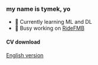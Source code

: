 ### my name is tymek, yo

 - 🌱 Currently learning ML and DL <br>
 - 🔭 Busy working on [RideFMB](https://github.com/tymsoncyferki/RideFMB) <br>

#### CV download
[English version](https://github.com/tymsoncyferki/tymsoncyferki/raw/main/files/cv_tymoteusz_urban.pdf)
